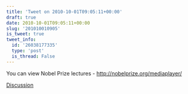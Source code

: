```yaml
---
title: 'Tweet on 2010-10-01T09:05:11+00:00'
draft: true
date: 2010-10-01T09:05:11+00:00
slug: '201010010905'
is_tweet: true
tweet_info:
  id: '26038177335'
  type: 'post'
  is_thread: False
---
```




You can view Nobel Prize lectures - http://nobelprize.org/mediaplayer/

[Discussion](https://x.com/sytelus/status/26038177335)
